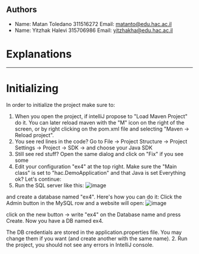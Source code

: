 ## Authors
* Name: Matan Toledano 311516272 Email: matanto@edu.hac.ac.il
* Name: Yitzhak Halevi 315706986 Email: yitzhakha@edu.hac.ac.il

# Explanations

---------------------


# Initializing 

In order to initialize the project make sure to:
1.	When you open the project, if intelliJ propose to "Load Maven Project" do it. You can later reload maven with the "M" icon on the right of the screen, or by right clicking on the pom.xml file and selecting "Maven -> Reload project".
2.	You see red lines in the code? Go to File -> Project Structure -> Project Settings -> Project -> SDK -> and choose your Java SDK
3.	Still see red stuff? Open the same dialog and click on "Fix" if you see some
4.	Edit your configuration "ex4" at the top right. Make sure the "Main class" is set to "hac.DemoApplication" and that Java is set
Everything ok? Let's continue:
1.	Run the SQL server like this:
![image](https://github.com/matantoled/Vaccination-Project/assets/75612523/e905d6b5-8b3f-4807-836d-fb7c750b6dce)

 
and create a database named "ex4". Here's how you can do it:
Click the Admin button in the MySQL row and a website will open:
![image](https://github.com/matantoled/Vaccination-Project/assets/75612523/f272e883-947d-4faf-8fcd-562903249d73)

 
click on the new button -> write "ex4" on the Database name and press Create.
Now you have a DB named ex4. 

The DB credentials are stored in the application.properties file. You may change them if you want (and create another with the same name).
2.	Run the project, you should not see any errors in IntelliJ console.
